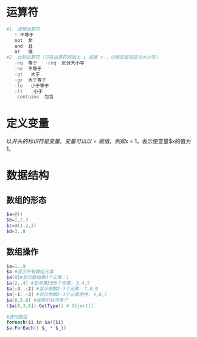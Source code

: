 # 运算符

```powershell
#1. 逻辑运算符
   ! 不等于
   not  非
   and  且
   or   或
#2. 比较运算符（可在运算符前加上 i 或者 c ，以指定是否区分大小写）
   -eq  等于   -ceq  区分大小写
   -ne  不等于
   -gt   大于
   -ge  大于等于
   -le   小于等于
   -lt    小于
   -contains  包含 
```

# 定义变量

以$开头的标识符是变量。变量可以以=赋值，例如$x = 1，表示使变量$x的值为1。



# 数据结构

## 数组的形态

```powershell
$a=@()
$b=1,2,3
$c=@(1,2,3)
$d=3..8
```

## 数组操作

```powershell
$a=1..9
$a #显示所有数组元素
$a[0]#显示数组第0个元素：1
$a[2..4] #显示第3到5个元素: 3,4,5
$a[-3..-2] #显示倒数2-3个元素: 7,8,9
$a[-1..-3] #显示倒数2-3个元素倒序: 9,8,7
$a[0,5,8] #按索引访问多个
($a[0,3,8]).GetType() # Object[]

#迭代数组
foreach($i in $a){$i} 
$a.ForEach({ $_ * $_})

```

